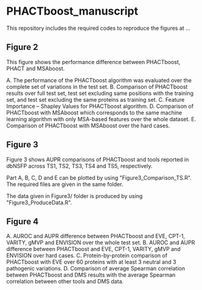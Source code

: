 # PHACTboost_manuscript

This repository includes the required codes to reproduce the figures at ...

## Figure 2

This figure shows the performance difference between PHACTboost, PHACT and MSAboost.

A. The performance of the PHACTboost algorithm was evaluated over the complete set of variations in the test set. B. Comparison of PHACTboost results over full test set, test set excluding same positions with the training set, and test set excluding the same proteins as training set. C. Feature Importance – Shapley Values for PHACTboost algorithm. D. Comparison of PHACTboost with MSAboost which corresponds to the same machine learning algorithm with only MSA-based features over the whole dataset. E. Comparison of PHACTboost with MSAboost over the hard cases.

## Figure 3

Figure 3 shows AUPR comparisons of PHACTboost and tools reported in dbNSFP across TS1, TS2, TS3, TS4 and TS5, respectively. 

Part A, B, C, D and E can be plotted by using "Figure3_Comparison_TS.R".
The required files are given in the same folder.

The data given in Figure3/ folder is produced by using "Figure3_ProduceData.R".

## Figure 4

A. AUROC and AUPR difference between PHACTboost and EVE, CPT-1, VARITY, gMVP and ENVISION over the whole test set. B. AUROC and AUPR difference between PHACTboost and EVE, CPT-1, VARITY, gMVP and ENVISION over hard cases. C. Protein-by-protein comparison of PHACTboost with EVE over 60 proteins with at least 3 neutral and 3 pathogenic variations. D. Comparison of average Spearman correlation between PHACTboost and DMS results with the average Spearman correlation between other tools and DMS data.



